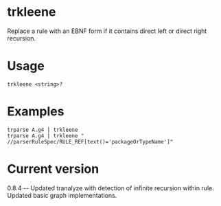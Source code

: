 # trkleene

Replace a rule with an EBNF form if it contains direct left or direct right recursion.

# Usage

    trkleene <string>?

# Examples

    trparse A.g4 | trkleene
    trparse A.g4 | trkleene " //parserRuleSpec/RULE_REF[text()='packageOrTypeName']"

# Current version

0.8.4 -- Updated tranalyze with detection of infinite recursion within rule. Updated basic graph implementations.
